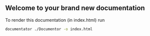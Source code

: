 ## Welcome to your brand new documentation

To render this documentation (in index.html) run

```bash
documentator ./Documentor -o index.html
```
